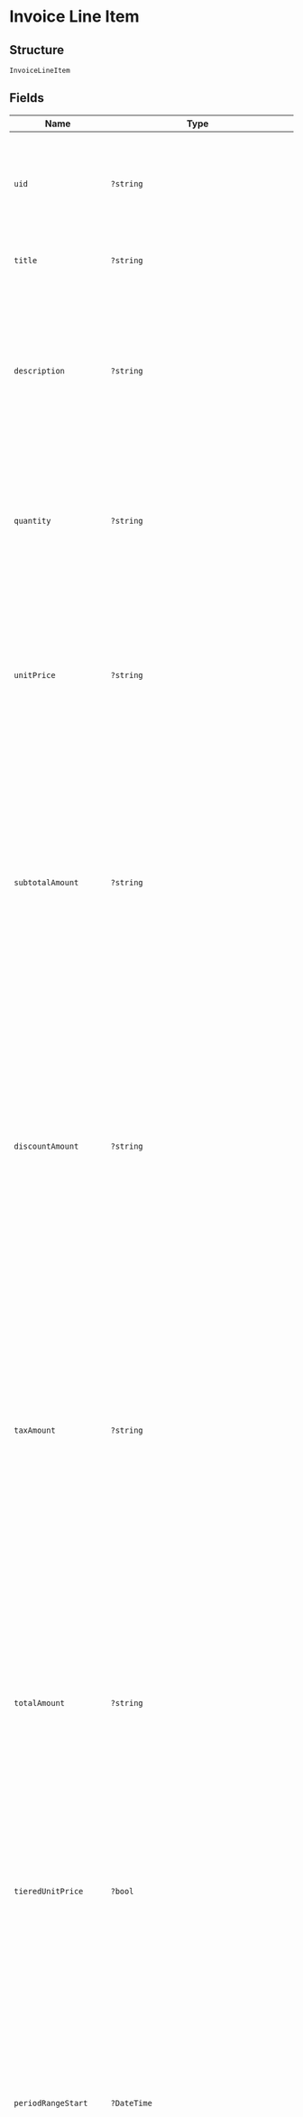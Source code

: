 
# Invoice Line Item

## Structure

`InvoiceLineItem`

## Fields

| Name | Type | Tags | Description | Getter | Setter |
|  --- | --- | --- | --- | --- | --- |
| `uid` | `?string` | Optional | Unique identifier for the line item.  Useful when cross-referencing the line against individual discounts in the `discounts` or `taxes` lists. | getUid(): ?string | setUid(?string uid): void |
| `title` | `?string` | Optional | A short descriptor for the charge or item represented by this line. | getTitle(): ?string | setTitle(?string title): void |
| `description` | `?string` | Optional | Detailed description for the charge or item represented by this line.  May include proration details in plain text.<br><br>Note: this string may contain line breaks that are hints for the best display format on the invoice. | getDescription(): ?string | setDescription(?string description): void |
| `quantity` | `?string` | Optional | The quantity or count of units billed by the line item.<br><br>This is a decimal number represented as a string. (See "About Decimal Numbers".) | getQuantity(): ?string | setQuantity(?string quantity): void |
| `unitPrice` | `?string` | Optional | The price per unit for the line item.<br><br>When tiered pricing was used (i.e. not every unit was actually priced at the same price) this will be the blended average cost per unit and the `tiered_unit_price` field will be set to `true`. | getUnitPrice(): ?string | setUnitPrice(?string unitPrice): void |
| `subtotalAmount` | `?string` | Optional | The line subtotal, generally calculated as `quantity * unit_price`. This is the canonical amount of record for the line - when rounding differences are in play, `subtotal_amount` takes precedence over the value derived from `quantity * unit_price` (which may not have the proper precision to exactly equal this amount). | getSubtotalAmount(): ?string | setSubtotalAmount(?string subtotalAmount): void |
| `discountAmount` | `?string` | Optional | The approximate discount applied to just this line.<br><br>The value is approximated in cases where rounding errors make it difficult to apportion exactly a total discount among many lines. Several lines may have been summed prior to applying the discount to arrive at `discount_amount` for the invoice - backing that out to the discount on a single line may introduce rounding or precision errors. | getDiscountAmount(): ?string | setDiscountAmount(?string discountAmount): void |
| `taxAmount` | `?string` | Optional | The approximate tax applied to just this line.<br><br>The value is approximated in cases where rounding errors make it difficult to apportion exactly a total tax among many lines. Several lines may have been summed prior to applying the tax rate to arrive at `tax_amount` for the invoice - backing that out to the tax on a single line may introduce rounding or precision errors. | getTaxAmount(): ?string | setTaxAmount(?string taxAmount): void |
| `totalAmount` | `?string` | Optional | The non-canonical total amount for the line.<br><br>`subtotal_amount` is the canonical amount for a line. The invoice `total_amount` is derived from the sum of the line `subtotal_amount`s and discounts or taxes applied thereafter.  Therefore, due to rounding or precision errors, the sum of line `total_amount`s may not equal the invoice `total_amount`. | getTotalAmount(): ?string | setTotalAmount(?string totalAmount): void |
| `tieredUnitPrice` | `?bool` | Optional | When `true`, indicates that the actual pricing scheme for the line was tiered, so the `unit_price` shown is the blended average for all units. | getTieredUnitPrice(): ?bool | setTieredUnitPrice(?bool tieredUnitPrice): void |
| `periodRangeStart` | `?DateTime` | Optional | Start date for the period covered by this line. The format is `"YYYY-MM-DD"`.<br><br>* For periodic charges paid in advance, this date will match the billing date, and the end date will be in the future.<br>* For periodic charges paid in arrears (e.g. metered charges), this date will be the date of the previous billing, and the end date will be the current billing date.<br>* For non-periodic charges, this date and the end date will match. | getPeriodRangeStart(): ?\DateTime | setPeriodRangeStart(?\DateTime periodRangeStart): void |
| `periodRangeEnd` | `?DateTime` | Optional | End date for the period covered by this line. The format is `"YYYY-MM-DD"`.<br><br>* For periodic charges paid in advance, this date will match the next (future) billing date.<br>* For periodic charges paid in arrears (e.g. metered charges), this date will be the date of the current billing date.<br>* For non-periodic charges, this date and the start date will match. | getPeriodRangeEnd(): ?\DateTime | setPeriodRangeEnd(?\DateTime periodRangeEnd): void |
| `transactionId` | `?int` | Optional | - | getTransactionId(): ?int | setTransactionId(?int transactionId): void |
| `productId` | `?int` | Optional | The ID of the product subscribed when the charge was made.<br><br>This may be set even for component charges, so true product-only (non-component) charges will also have a nil `component_id`. | getProductId(): ?int | setProductId(?int productId): void |
| `productVersion` | `?int` | Optional | The version of the product subscribed when the charge was made. | getProductVersion(): ?int | setProductVersion(?int productVersion): void |
| `componentId` | `?int` | Optional | The ID of the component being billed. Will be `nil` for non-component charges. | getComponentId(): ?int | setComponentId(?int componentId): void |
| `pricePointId` | `?int` | Optional | The price point ID of the component being billed. Will be `nil` for non-component charges. | getPricePointId(): ?int | setPricePointId(?int pricePointId): void |
| `hide` | `?bool` | Optional | - | getHide(): ?bool | setHide(?bool hide): void |
| `componentCostData` | [InvoiceLineItemComponentCostData](../../doc/models/invoice-line-item-component-cost-data.md)\|null | Optional | This is a container for one-of cases. | getComponentCostData(): ?InvoiceLineItemComponentCostData | setComponentCostData(?InvoiceLineItemComponentCostData componentCostData): void |
| `productPricePointId` | `?int` | Optional | The price point ID of the line item's product | getProductPricePointId(): ?int | setProductPricePointId(?int productPricePointId): void |
| `customItem` | `?bool` | Optional | - | getCustomItem(): ?bool | setCustomItem(?bool customItem): void |

## Example (as JSON)

```json
{
  "uid": "uid4",
  "title": "title0",
  "description": "description4",
  "quantity": "quantity0",
  "unit_price": "unit_price2"
}
```

